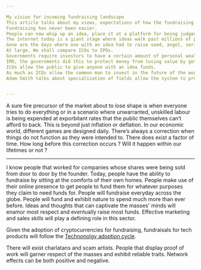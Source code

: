 ```yaml
---

My vision for incoming fundraising landscape 
This article talks about my views, expectations of how the fundraising landscape can and is evolving rapidly to someday replace our current systems.
Fundraising has never been easier.
People can now whip up an idea, place it at a platform for being judged and assemble a team to accomplish it before raising funding.
The internet today is a giant stage where ideas walk past millions of people everyday. People judge, evaluate and invest in their free will.
Gone are the days where one with an idea had to raise seed, angel, series 1, series 2, series 3 and/or possibly IPO somewhere in the middle.
At large, We shall compare ICOs to IPOs.
Governments require investors to have a certain amount of personal wealth and investments and then some to be able to invest in companies independently.
IMO, the governments did this to protect money from losing value by getting into the wrong hands and allow experienced people to ideally guide people that were about to build something from the funding that they would eventually receive. Governments essentially wanted to restrict the amount of dumb money that flows into this sector. By establishing guidelines and rules, their intent was primarily to associate the smart people and people that could use their guidance and build something for the successive generations.
ICOs allow the public to give anyone with an idea funds.
As much as ICOs allow the common man to invest in the future of the world, the common man doesn’t know bat shit about the investing landscape as much as a seasoned veteran in the VC industry.
Adam Smith talks about specialization of fields allow the system to prosper, but by having everyone become a trader, investor or a marketer; We fall back to the days when every man had to bake, brew and butcher themselves.


---
```


A sure fire precursor of the market about to lose shape is when everyone tries to do everything or in a scenario where unwarranted, unskilled labour is being expended at exporbitant rates that the public themselves can’t afford to back.
This is beyond just inflation or deflation.
In our economic world, different games are designed daily.
There’s always a correction when things do not function as they were intended to.
There does exist a factor of time.
How long before this correction occurs ?
Will it happen within our lifetimes or not ?


---

I know people that worked for companies whose shares were being sold from door to door by the founder.
Today, people have the ability to fundraise by sitting at the comforts of their own homes.
People make use of their online presence to get people to fund them for whatever purposes they claim to need funds for.
People will fundraise everyday across the globe. People will fund and exhibit nature to spend much more than ever before. Ideas and thoughts that can captivate the masses' minds will enamor most respect and eventually raise most funds. Effective marketing and sales skills will play a defining role in this sector.

Given the adoption of cryptocurrencies for fundraising, fundraisals for tech products will follow the [Technonolgy adoption cycle](https://en.wikipedia.org/wiki/Technology_adoption_life_cycle).

There will exist charlatans and scam artists. People that display proof of work will garner respect of the masses and exhibit reliable traits. Network effects can be both positive and negative.
